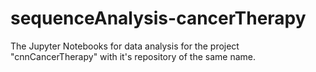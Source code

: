 # sequenceAnalysis-cancerTherapy
The Jupyter Notebooks for data analysis for the project "cnnCancerTherapy" with it's repository of the same name.

